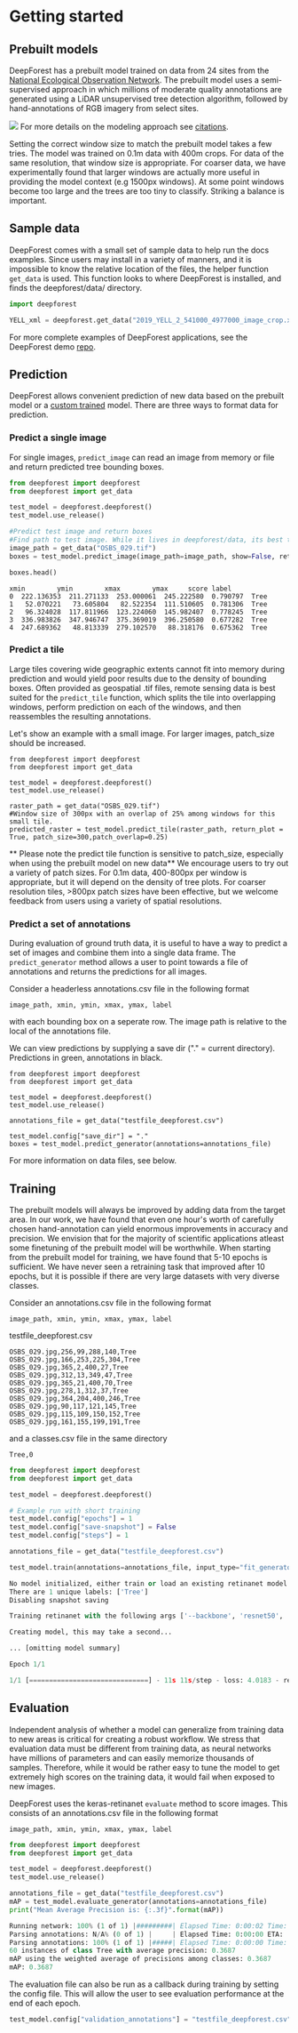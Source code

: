 # Getting started

## Prebuilt models

DeepForest has a prebuilt model trained on data from 24 sites from the [National Ecological Observation Network](https://www.neonscience.org/field-sites/field-sites-map). The prebuilt model uses a semi-supervised approach in which millions of moderate quality annotations are generated using a LiDAR unsupervised tree detection algorithm, followed by hand-annotations of RGB imagery from select sites.

![](../www/semi-supervised.png)
For more details on the modeling approach see [citations](landing.html#citation).

Setting the correct window size to match the prebuilt model takes a few tries. The model was trained on 0.1m data with 400m crops. For data of the same resolution, that window size is appropriate. For coarser data, we have experimentally found that larger windows are actually more useful in providing the model context (e.g 1500px windows). At some point windows become too large and the trees are too tiny to classify. Striking a balance is important.

## Sample data

DeepForest comes with a small set of sample data to help run the docs examples. Since users may install in a variety of manners, and it is impossible to know the relative location of the files, the helper function ```get_data``` is used. This function looks to where DeepForest is installed, and finds the deepforest/data/ directory.

```python
import deepforest

YELL_xml = deepforest.get_data("2019_YELL_2_541000_4977000_image_crop.xml")
```

For more complete examples of DeepForest applications, see the DeepForest demo [repo](https://github.com/weecology/DeepForest_demos/).

## Prediction

DeepForest allows convenient prediction of new data based on the prebuilt model or a [custom trained](getting_started.html#Training) model. There are three ways to format data for prediction.

### Predict a single image

For single images, ```predict_image``` can read an image from memory or file and return predicted tree bounding boxes.

```python
from deepforest import deepforest
from deepforest import get_data

test_model = deepforest.deepforest()
test_model.use_release()

#Predict test image and return boxes
#Find path to test image. While it lives in deepforest/data, its best to use the function if installed as a python module
image_path = get_data("OSBS_029.tif")
boxes = test_model.predict_image(image_path=image_path, show=False, return_plot = False)

boxes.head()
```

```
xmin        ymin        xmax        ymax     score label
0  222.136353  211.271133  253.000061  245.222580  0.790797  Tree
1   52.070221   73.605804   82.522354  111.510605  0.781306  Tree
2   96.324028  117.811966  123.224060  145.982407  0.778245  Tree
3  336.983826  347.946747  375.369019  396.250580  0.677282  Tree
4  247.689362   48.813339  279.102570   88.318176  0.675362  Tree
```

### Predict a tile

Large tiles covering wide geographic extents cannot fit into memory during prediction and would yield poor results due to the density of bounding boxes. Often provided as geospatial .tif files, remote sensing data is best suited for the ```predict_tile``` function, which splits the tile into overlapping windows, perform prediction on each of the windows, and then reassembles the resulting annotations.

Let's show an example with a small image. For larger images, patch_size should be increased.

```
from deepforest import deepforest
from deepforest import get_data

test_model = deepforest.deepforest()
test_model.use_release()

raster_path = get_data("OSBS_029.tif")
#Window size of 300px with an overlap of 25% among windows for this small tile.
predicted_raster = test_model.predict_tile(raster_path, return_plot = True, patch_size=300,patch_overlap=0.25)
```

** Please note the predict tile function is sensitive to patch_size, especially when using the prebuilt model on new data** We encourage users to try out a variety of patch sizes. For 0.1m data, 400-800px per window is appropriate, but it will depend on the density of tree plots. For coarser resolution tiles, >800px patch sizes have been effective, but we welcome feedback from users using a variety of spatial resolutions.

### Predict a set of annotations

During evaluation of ground truth data, it is useful to have a way to predict a set of images and combine them into a single data frame. The ```predict_generator``` method allows a user to point towards a file of annotations and returns the predictions for all images.

Consider a headerless annotations.csv file in the following format

```
image_path, xmin, ymin, xmax, ymax, label
```
with each bounding box on a seperate row. The image path is relative to the local of the annotations file.

We can view predictions by supplying a save dir ("." = current directory). Predictions in green, annotations in black.

```
from deepforest import deepforest
from deepforest import get_data

test_model = deepforest.deepforest()
test_model.use_release()

annotations_file = get_data("testfile_deepforest.csv")

test_model.config["save_dir"] = "."
boxes = test_model.predict_generator(annotations=annotations_file)
```

For more information on data files, see below.

## Training

The prebuilt models will always be improved by adding data from the target area. In our work, we have found that even one hour's worth of carefully chosen hand-annotation can yield enormous improvements in accuracy and precision. We envision that for the majority of scientific applications atleast some finetuning of the prebuilt model will be worthwhile. When starting from the prebuilt model for training, we have found that 5-10 epochs is sufficient. We have never seen a retraining task that improved after 10 epochs, but it is possible if there are very large datasets with very diverse classes.

Consider an annotations.csv file in the following format

```
image_path, xmin, ymin, xmax, ymax, label
```

testfile_deepforest.csv

```
OSBS_029.jpg,256,99,288,140,Tree
OSBS_029.jpg,166,253,225,304,Tree
OSBS_029.jpg,365,2,400,27,Tree
OSBS_029.jpg,312,13,349,47,Tree
OSBS_029.jpg,365,21,400,70,Tree
OSBS_029.jpg,278,1,312,37,Tree
OSBS_029.jpg,364,204,400,246,Tree
OSBS_029.jpg,90,117,121,145,Tree
OSBS_029.jpg,115,109,150,152,Tree
OSBS_029.jpg,161,155,199,191,Tree
```

and a classes.csv file in the same directory

```
Tree,0
```

```python
from deepforest import deepforest
from deepforest import get_data

test_model = deepforest.deepforest()

# Example run with short training
test_model.config["epochs"] = 1
test_model.config["save-snapshot"] = False
test_model.config["steps"] = 1

annotations_file = get_data("testfile_deepforest.csv")

test_model.train(annotations=annotations_file, input_type="fit_generator")
```

```python
No model initialized, either train or load an existing retinanet model
There are 1 unique labels: ['Tree']
Disabling snapshot saving

Training retinanet with the following args ['--backbone', 'resnet50', '--image-min-side', '800', '--multi-gpu', '1', '--epochs', '1', '--steps', '1', '--batch-size', '1', '--tensorboard-dir', 'None', '--workers', '1', '--max-queue-size', '10', '--freeze-layers', '0', '--score-threshold', '0.05', '--save-path', 'snapshots/', '--snapshot-path', 'snapshots/', '--no-snapshots', 'csv', 'data/testfile_deepforest.csv', 'data/classes.csv']

Creating model, this may take a second...

... [omitting model summary]

Epoch 1/1

1/1 [==============================] - 11s 11s/step - loss: 4.0183 - regression_loss: 2.8889 - classification_loss: 1.1294
```

## Evaluation

Independent analysis of whether a model can generalize from training data to new areas is critical for creating a robust workflow. We stress that evaluation data must be different from training data, as neural networks have millions of parameters and can easily memorize thousands of samples. Therefore, while it would be rather easy to tune the model to get extremely high scores on the training data, it would fail when exposed to new images.

DeepForest uses the keras-retinanet ```evaluate``` method to score images. This consists of an annotations.csv file in the following format

```
image_path, xmin, ymin, xmax, ymax, label
```

```python
from deepforest import deepforest
from deepforest import get_data

test_model = deepforest.deepforest()
test_model.use_release()

annotations_file = get_data("testfile_deepforest.csv")
mAP = test_model.evaluate_generator(annotations=annotations_file)
print("Mean Average Precision is: {:.3f}".format(mAP))
```

```python
Running network: 100% (1 of 1) |#########| Elapsed Time: 0:00:02 Time:  0:00:02
Parsing annotations: N/A% (0 of 1) |     | Elapsed Time: 0:00:00 ETA:  --:--:--
Parsing annotations: 100% (1 of 1) |#####| Elapsed Time: 0:00:00 Time:  0:00:00
60 instances of class Tree with average precision: 0.3687
mAP using the weighted average of precisions among classes: 0.3687
mAP: 0.3687
```

The evaluation file can also be run as a callback during training by setting the config file. This will allow the user to see evaluation performance at the end of each epoch.

```python
test_model.config["validation_annotations"] = "testfile_deepforest.csv"
```
